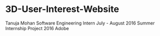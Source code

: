 # 3D-User-Interest-Website
Tanuja Mohan
Software Engineering Intern
July - August 2016
Summer Internship Project 2016
Adobe

